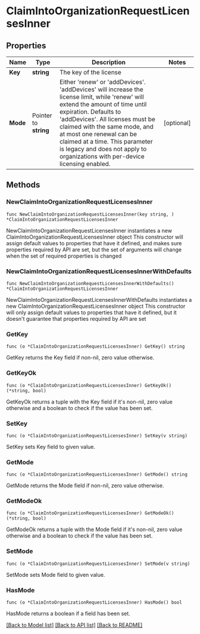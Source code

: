 # ClaimIntoOrganizationRequestLicensesInner

## Properties

Name | Type | Description | Notes
------------ | ------------- | ------------- | -------------
**Key** | **string** | The key of the license | 
**Mode** | Pointer to **string** | Either &#39;renew&#39; or &#39;addDevices&#39;. &#39;addDevices&#39; will increase the license limit, while &#39;renew&#39; will extend the amount of time until expiration. Defaults to &#39;addDevices&#39;. All licenses must be claimed with the same mode, and at most one renewal can be claimed at a time. This parameter is legacy and does not apply to organizations with per-device licensing enabled. | [optional] 

## Methods

### NewClaimIntoOrganizationRequestLicensesInner

`func NewClaimIntoOrganizationRequestLicensesInner(key string, ) *ClaimIntoOrganizationRequestLicensesInner`

NewClaimIntoOrganizationRequestLicensesInner instantiates a new ClaimIntoOrganizationRequestLicensesInner object
This constructor will assign default values to properties that have it defined,
and makes sure properties required by API are set, but the set of arguments
will change when the set of required properties is changed

### NewClaimIntoOrganizationRequestLicensesInnerWithDefaults

`func NewClaimIntoOrganizationRequestLicensesInnerWithDefaults() *ClaimIntoOrganizationRequestLicensesInner`

NewClaimIntoOrganizationRequestLicensesInnerWithDefaults instantiates a new ClaimIntoOrganizationRequestLicensesInner object
This constructor will only assign default values to properties that have it defined,
but it doesn't guarantee that properties required by API are set

### GetKey

`func (o *ClaimIntoOrganizationRequestLicensesInner) GetKey() string`

GetKey returns the Key field if non-nil, zero value otherwise.

### GetKeyOk

`func (o *ClaimIntoOrganizationRequestLicensesInner) GetKeyOk() (*string, bool)`

GetKeyOk returns a tuple with the Key field if it's non-nil, zero value otherwise
and a boolean to check if the value has been set.

### SetKey

`func (o *ClaimIntoOrganizationRequestLicensesInner) SetKey(v string)`

SetKey sets Key field to given value.


### GetMode

`func (o *ClaimIntoOrganizationRequestLicensesInner) GetMode() string`

GetMode returns the Mode field if non-nil, zero value otherwise.

### GetModeOk

`func (o *ClaimIntoOrganizationRequestLicensesInner) GetModeOk() (*string, bool)`

GetModeOk returns a tuple with the Mode field if it's non-nil, zero value otherwise
and a boolean to check if the value has been set.

### SetMode

`func (o *ClaimIntoOrganizationRequestLicensesInner) SetMode(v string)`

SetMode sets Mode field to given value.

### HasMode

`func (o *ClaimIntoOrganizationRequestLicensesInner) HasMode() bool`

HasMode returns a boolean if a field has been set.


[[Back to Model list]](../README.md#documentation-for-models) [[Back to API list]](../README.md#documentation-for-api-endpoints) [[Back to README]](../README.md)


